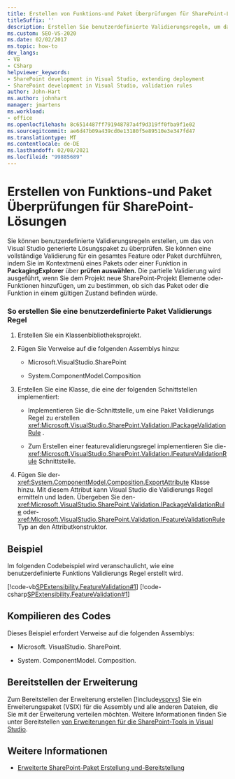 ```yaml
---
title: Erstellen von Funktions-und Paket Überprüfungen für SharePoint-Lösungen
titleSuffix: ''
description: Erstellen Sie benutzerdefinierte Validierungsregeln, um das von Visual Studio generierte Projektmappenpaket zu überprüfen oder ein gesamtes Feature zu überprüfen.
ms.custom: SEO-VS-2020
ms.date: 02/02/2017
ms.topic: how-to
dev_langs:
- VB
- CSharp
helpviewer_keywords:
- SharePoint development in Visual Studio, extending deployment
- SharePoint development in Visual Studio, validation rules
author: John-Hart
ms.author: johnhart
manager: jmartens
ms.workload:
- office
ms.openlocfilehash: 8c6514487ff791948787a4f9d319ff0fba9f1e02
ms.sourcegitcommit: ae6d47b09a439cd0e13180f5e89510e3e347fd47
ms.translationtype: MT
ms.contentlocale: de-DE
ms.lasthandoff: 02/08/2021
ms.locfileid: "99885689"
---
```

# <a name="create-feature-and-package-validations-for-sharepoint-solutions"></a>Erstellen von Funktions-und Paket Überprüfungen für SharePoint-Lösungen

  Sie können benutzerdefinierte Validierungsregeln erstellen, um das von Visual Studio generierte Lösungspaket zu überprüfen. Sie können eine vollständige Validierung für ein gesamtes Feature oder Paket durchführen, indem Sie im Kontextmenü eines Pakets oder einer Funktion in **PackagingExplorer** über **prüfen auswählen.** Die partielle Validierung wird ausgeführt, wenn Sie dem Projekt neue SharePoint-Projekt Elemente oder-Funktionen hinzufügen, um zu bestimmen, ob sich das Paket oder die Funktion in einem gültigen Zustand befinden würde.

### <a name="to-create-a-custom-package-validation-rule"></a>So erstellen Sie eine benutzerdefinierte Paket Validierungs Regel

1. Erstellen Sie ein Klassenbibliotheksprojekt.

2. Fügen Sie Verweise auf die folgenden Assemblys hinzu:

    - Microsoft.VisualStudio.SharePoint

    - System.ComponentModel.Composition

3. Erstellen Sie eine Klasse, die eine der folgenden Schnittstellen implementiert:

    - Implementieren Sie die-Schnittstelle, um eine Paket Validierungs Regel zu erstellen <xref:Microsoft.VisualStudio.SharePoint.Validation.IPackageValidationRule> .

    - Zum Erstellen einer featurevalidierungsregel implementieren Sie die- <xref:Microsoft.VisualStudio.SharePoint.Validation.IFeatureValidationRule> Schnittstelle.

4. Fügen Sie der- <xref:System.ComponentModel.Composition.ExportAttribute> Klasse hinzu. Mit diesem Attribut kann Visual Studio die Validierungs Regel ermitteln und laden. Übergeben Sie den- <xref:Microsoft.VisualStudio.SharePoint.Validation.IPackageValidationRule> oder- <xref:Microsoft.VisualStudio.SharePoint.Validation.IFeatureValidationRule> Typ an den Attributkonstruktor.

## <a name="example"></a>Beispiel
 Im folgenden Codebeispiel wird veranschaulicht, wie eine benutzerdefinierte Funktions Validierungs Regel erstellt wird.

 [!code-vb[SPExtensibility.FeatureValidation#1](../sharepoint/codesnippet/VisualBasic/featurevalidation/extension/customvalidationrule.vb#1)]
 [!code-csharp[SPExtensibility.FeatureValidation#1](../sharepoint/codesnippet/CSharp/featurevalidation/extension/customfeaturevalidationrule.cs#1)]

## <a name="compile-the-code"></a>Kompilieren des Codes
 Dieses Beispiel erfordert Verweise auf die folgenden Assemblys:

- Microsoft. VisualStudio. SharePoint.

- System. ComponentModel. Composition.

## <a name="deploy-the-extension"></a>Bereitstellen der Erweiterung
 Zum Bereitstellen der Erweiterung erstellen [!include[vsprvs](../sharepoint/includes/vsprvs-md.md)] Sie ein Erweiterungspaket (VSIX) für die Assembly und alle anderen Dateien, die Sie mit der Erweiterung verteilen möchten. Weitere Informationen finden Sie unter Bereitstellen [von Erweiterungen für die SharePoint-Tools in Visual Studio](../sharepoint/deploying-extensions-for-the-sharepoint-tools-in-visual-studio.md).

## <a name="see-also"></a>Weitere Informationen
- [Erweiterte SharePoint-Paket Erstellung und-Bereitstellung](../sharepoint/extending-sharepoint-packaging-and-deployment.md)
